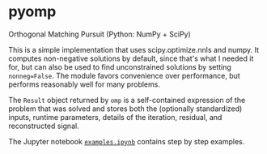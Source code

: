 # pyomp
Orthogonal Matching Pursuit (Python: NumPy + SciPy)

This is a simple implementation that uses scipy.optimize.nnls and numpy.  It 
computes non-negative solutions by default, since that's what I needed it for, but can 
also be used to find unconstrained solutions by setting `nonneg=False`.  The module favors
convenience over performance, but performs reasonably well for many problems.

The `Result` object returned by `omp` is a self-contained expression of the problem 
that was solved and stores both the (optionally standardized) inputs, runtime parameters, 
details of the iteration, residual, and reconstructed signal.

The Jupyter notebook [`examples.ipynb`](examples.ipynb) contains step by step examples.
